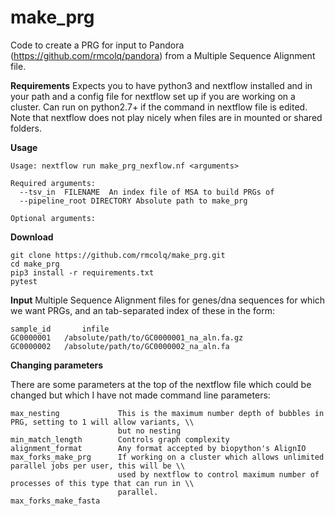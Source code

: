 # make_prg
Code to create a PRG for input to Pandora (https://github.com/rmcolq/pandora) from a Multiple Sequence Alignment file.

__Requirements__
Expects you to have python3 and nextflow installed and in your path and a config file for nextflow set up if you are working on a cluster. Can run on python2.7+ if the command in nextflow file is edited.
Note that nextflow does not play nicely when files are in mounted or shared folders.

__Usage__

    Usage: nextflow run make_prg_nexflow.nf <arguments>
  
    Required arguments:
      --tsv_in  FILENAME  An index file of MSA to build PRGs of
      --pipeline_root DIRECTORY Absolute path to make_prg
    
    Optional arguments:
  
__Download__
```
git clone https://github.com/rmcolq/make_prg.git
cd make_prg
pip3 install -r requirements.txt
pytest 
```

__Input__
Multiple Sequence Alignment files for genes/dna sequences for which we want PRGs, and an tab-separated index of these in the form:
```
sample_id       infile
GC0000001   /absolute/path/to/GC0000001_na_aln.fa.gz
GC0000002   /absolute/path/to/GC0000002_na_aln.fa
```

__Changing parameters__

There are some parameters at the top of the nextflow file which could be changed but which I have not made command line parameters:
```
max_nesting             This is the maximum number depth of bubbles in PRG, setting to 1 will allow variants, \\ 
                        but no nesting
min_match_length        Controls graph complexity 
alignment_format        Any format accepted by biopython's AlignIO
max_forks_make_prg      If working on a cluster which allows unlimited parallel jobs per user, this will be \\
                        used by nextflow to control maximum number of processes of this type that can run in \\
                        parallel. 
max_forks_make_fasta   
```
